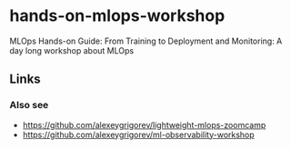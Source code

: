 # hands-on-mlops-workshop
MLOps Hands-on Guide: From Training to Deployment and Monitoring: A day long workshop about MLOps



## Links

### Also see


* https://github.com/alexeygrigorev/lightweight-mlops-zoomcamp
* https://github.com/alexeygrigorev/ml-observability-workshop
